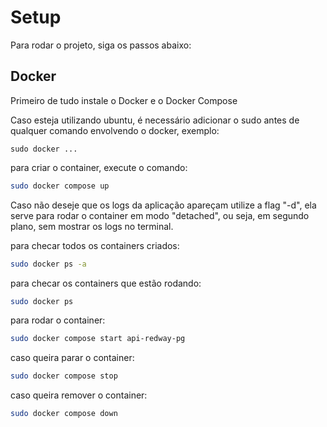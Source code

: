 # Setup

Para rodar o projeto, siga os passos abaixo:

## Docker

Primeiro de tudo instale o Docker e o Docker Compose

Caso esteja utilizando ubuntu, é necessário adicionar o sudo antes de qualquer comando envolvendo o docker, exemplo:


`sudo docker ...`

para criar o container, execute o comando:

```sh
sudo docker compose up
```

Caso não deseje que os logs da aplicação apareçam utilize a flag "-d", ela serve para rodar o container em modo "detached", ou seja, em segundo plano, sem mostrar os logs no terminal.

para checar todos os containers criados:

```sh
sudo docker ps -a
```

para checar os containers que estão rodando:

```sh
sudo docker ps
```

para rodar o container:

```sh
sudo docker compose start api-redway-pg
```

caso queira parar o container:

```sh
sudo docker compose stop
```

caso queira remover o container:

```sh
sudo docker compose down
```